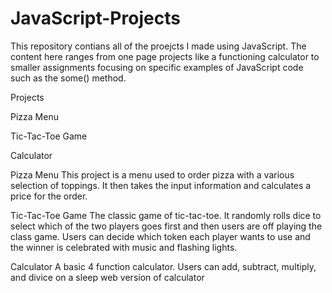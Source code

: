 # JavaScript-Projects
 
This repository contians all of the proejcts I made using JavaScript. 
The content here ranges from one page projects like a functioning calculator to smaller assignments
focusing on specific examples of JavaScript code such as the some() method.

Projects

Pizza Menu

Tic-Tac-Toe Game

Calculator

Pizza Menu
This project is a menu used to order pizza with a various selection of toppings. It then takes the input information and calculates a price for the order.

Tic-Tac-Toe Game
The classic game of tic-tac-toe. It randomly rolls dice to select which of the two players goes first
and then users are off playing the class game. Users can decide which token each player wants to use and the winner is celebrated with music and flashing lights.

Calculator
A basic 4 function calculator. Users can add, subtract, multiply, and divice on a sleep web version
of calculator
